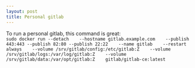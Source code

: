 ```yaml
---
layout: post
title: Personal gitlab
---
```

To run a personal gitlab, this command is great:  
`sudo docker run --detach    --hostname gitlab.example.com    --publish 443:443 --publish 82:80 --publish 22:22    --name gitlab    --restart always    --volume /srv/gitlab/config:/etc/gitlab:Z    --volume /srv/gitlab/logs:/var/log/gitlab:Z    --volume /srv/gitlab/data:/var/opt/gitlab:Z    gitlab/gitlab-ce:latest`
